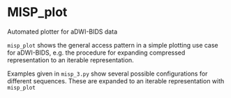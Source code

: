# MISP_plot
Automated plotter for aDWI-BIDS data

```misp_plot``` shows the general access pattern in a simple plotting use case for aDWI-BIDS, e.g. the procedure for expanding compressed representation to an iterable representation.

Examples given in ```misp_3.py``` show several possible configurations for different sequences. These are expanded to an iterable representation with ```misp_plot```
